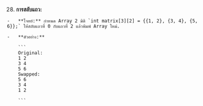 28.  **การสลับแถว:**
    
    -   **โจทย์:** กำหนด Array 2 มิติ `int matrix[3][2] = {{1, 2}, {3, 4}, {5, 6}};` ให้สลับแถวที่ 0 กับแถวที่ 2 แล้วพิมพ์ Array ใหม่.
        
    -   **ตัวอย่าง:**
        
        ```
        Original:
        1 2
        3 4
        5 6
        Swapped:
        5 6
        3 4
        1 2
        
        ```